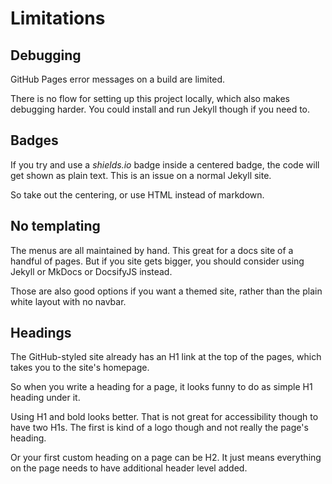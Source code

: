 # **Limitations**

## Debugging

GitHub Pages error messages on a build are limited.

There is no flow for setting up this project locally, which also makes debugging harder. You could install and run Jekyll though if you need to.


## Badges

If you try and use a _shields.io_ badge inside a centered badge, the code will get shown as plain text. This is an issue on a normal Jekyll site.

So take out the centering, or use HTML instead of markdown.


## No templating

The menus are all maintained by hand. This great for a docs site of a handful of pages. But if you site gets bigger, you should consider using Jekyll or MkDocs or DocsifyJS instead.

Those are also good options if you want a themed site, rather than the plain white layout with no navbar.


## Headings

The GitHub-styled site already has an H1 link at the top of the pages, which takes you to the site's homepage.

So when you write a heading for a page, it looks funny to do as simple H1 heading under it.

Using H1 and bold looks better. That is not great for accessibility though to have two H1s. The first is kind of a logo though and not really the page's heading.

Or your first custom heading on a page can be H2. It just means everything on the page needs to have additional header level added.
